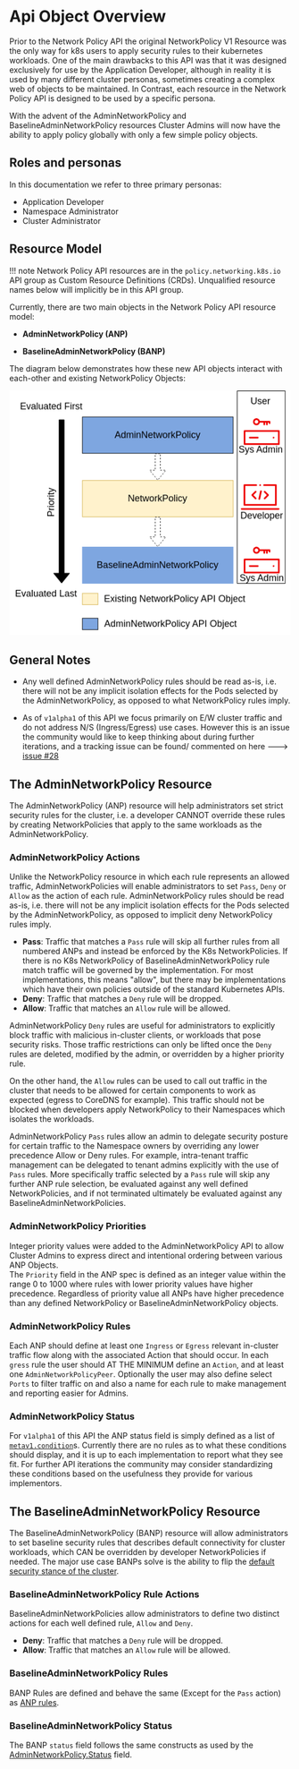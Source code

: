 # Api Object Overview

Prior to the Network Policy API the original NetworkPolicy V1 Resource was the only
way for k8s users to apply security rules to their kubernetes workloads. One of the
main drawbacks to this API was that it was designed exclusively for use by the
Application Developer, although in reality it is used by many different cluster
personas, sometimes creating a complex web of objects to be maintained. In
Contrast, each resource in the Network Policy API is designed to be used by a
specific persona.

With the advent of the AdminNetworkPolicy and BaselineAdminNetworkPolicy
resources Cluster Admins will now have the ability to apply policy globally with
only a few simple policy objects.

## Roles and personas

In this documentation we refer to three primary personas:

- Application Developer
- Namespace Administrator
- Cluster Administrator

## Resource Model

!!! note
    Network Policy API resources are in the `policy.networking.k8s.io` API group as
    Custom Resource Definitions (CRDs). Unqualified resource names below will
    implicitly be in this API group.

Currently, there are two main objects in the Network Policy API resource model:

- **AdminNetworkPolicy (ANP)**

- **BaselineAdminNetworkPolicy (BANP)**

The diagram below demonstrates how these new API objects interact with
each-other and existing NetworkPolicy Objects:

![Alt text](./images/ANP-api-model.png?raw=true "Admin Network Policy API Model")

## General Notes

- Any well defined AdminNetworkPolicy rules should
be read as-is, i.e. there will not be any implicit isolation effects for the Pods
selected by the AdminNetworkPolicy, as opposed to what NetworkPolicy rules imply.

- As of `v1alpha1` of this API we focus primarily on E/W cluster traffic and
do not address N/S (Ingress/Egress) use cases. However this is an issue the community
would like to keep thinking about during further iterations, and a tracking issue
can be found/ commented on here ---> [issue #28](https://github.com/kubernetes-sigs/network-policy-api/issues/28)

## The AdminNetworkPolicy Resource

The AdminNetworkPolicy (ANP) resource will help administrators set strict security
rules for the cluster, i.e. a developer CANNOT override these rules by creating
NetworkPolicies that apply to the same workloads as the AdminNetworkPolicy.

### AdminNetworkPolicy Actions

Unlike the NetworkPolicy resource in which each rule represents an allowed
traffic, AdminNetworkPolicies will enable administrators to set `Pass`,
`Deny` or `Allow` as the action of each rule. AdminNetworkPolicy rules should
be read as-is, i.e. there will not be any implicit isolation effects for the Pods
selected by the AdminNetworkPolicy, as opposed to implicit deny NetworkPolicy rules imply.

- **Pass**: Traffic that matches a `Pass` rule will skip all further rules from all
  numbered ANPs and instead be enforced by the K8s NetworkPolicies.
  If there is no K8s NetworkPolicy of BaselineAdminNetworkPolicy rule match
  traffic will be governed by the implementation. For most implementations,
  this means "allow", but there may be implementations which have their own policies 
  outside of the standard Kubernetes APIs.
- **Deny**: Traffic that matches a `Deny` rule will be dropped.
- **Allow**: Traffic that matches an `Allow` rule will be allowed.

AdminNetworkPolicy `Deny` rules are useful for administrators to explicitly
block traffic with malicious in-cluster clients, or workloads that pose security risks.
Those traffic restrictions can only be lifted once the `Deny` rules are deleted,
modified by the admin, or overridden by a higher priority rule.

On the other hand, the `Allow` rules can be used to call out traffic in the cluster
that needs to be allowed for certain components to work as expected (egress to
CoreDNS for example). This traffic should not be blocked when developers apply
NetworkPolicy to their Namespaces which isolates the workloads.

AdminNetworkPolicy `Pass` rules allow an admin to delegate security posture for
certain traffic to the Namespace owners by overriding any lower precedence Allow
or Deny rules. For example, intra-tenant traffic management can be delegated to tenant
admins explicitly with the use of `Pass` rules. More specifically traffic selected 
by a `Pass` rule will skip any further ANP rule selection, be evaluated against
any well defined NetworkPolicies, and if not terminated ultimately be evaluated against any 
BaselineAdminNetworkPolicies. 

### AdminNetworkPolicy Priorities 

Integer priority values were added to the AdminNetworkPolicy API to allow Cluster 
Admins to express direct and intentional ordering between various ANP Objects.  
The `Priority` field in the ANP spec is defined as an integer value 
within the range 0 to 1000 where rules with lower priority values have higher 
precedence. Regardless of priority value all ANPs have higher precedence than 
any defined NetworkPolicy or BaselineAdminNetworkPolicy objects.

### AdminNetworkPolicy Rules 

Each ANP should define at least one `Ingress` or `Egress` relevant in-cluster traffic flow 
along with the associated Action that should occur. In each `gress` rule the user 
should AT THE MINIMUM define an `Action`, and at least one `AdminNetworkPolicyPeer`.
Optionally the user may also define select `Ports` to filter traffic on and also 
a name for each rule to make management and reporting easier for Admins.

### AdminNetworkPolicy Status 

For `v1alpha1` of this API the ANP status field is simply defined as a list of 
[`metav1.condition`](https://github.com/kubernetes/apimachinery/blob/v0.25.0/pkg/apis/meta/v1/types.go#L1464)s. Currently there are no rules as to what these conditions should display,
and it is up to each implementation to report what they see fit. For further 
API iterations the community may consider standardizing these conditions based on 
the usefulness they provide for various implementors.

## The BaselineAdminNetworkPolicy Resource 

The BaselineAdminNetworkPolicy (BANP) resource will allow administrators to 
set baseline security rules that describes default connectivity for cluster workloads, 
which CAN be overridden by developer NetworkPolicies if needed. The major use case 
BANPs solve is the ability to flip the [default security stance of the 
cluster](user-stories.md#story-5-cluster-wide-default-guardrails).

### BaselineAdminNetworkPolicy Rule Actions 

BaselineAdminNetworkPolicies allow administrators to define two distinct actions
for each well defined rule, `Allow` and `Deny`. 

- **Deny**: Traffic that matches a `Deny` rule will be dropped.
- **Allow**: Traffic that matches an `Allow` rule will be allowed.

### BaselineAdminNetworkPolicy Rules 

BANP Rules are defined and behave the same (Except for the `Pass` action) as [ANP 
rules](#adminnetworkpolicy-rules).

### BaselineAdminNetworkPolicy Status

The BANP `status` field follows the same constructs as used by the
[AdminNetworkPolicy.Status](#adminnetworkpolicy-status) field.

